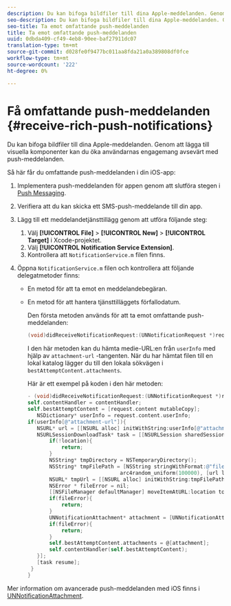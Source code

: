 ```yaml
---
description: Du kan bifoga bildfiler till dina Apple-meddelanden. Genom att lägga till visuella komponenter kan du öka användarnas engagemang avsevärt med push-meddelanden.
seo-description: Du kan bifoga bildfiler till dina Apple-meddelanden. Genom att lägga till visuella komponenter kan du öka användarnas engagemang avsevärt med push-meddelanden.
seo-title: Ta emot omfattande push-meddelanden
title: Ta emot omfattande push-meddelanden
uuid: 0dbda409-cf49-4eb8-90ee-baf27911dc07
translation-type: tm+mt
source-git-commit: d028fe0f9477bc011aa8fda21a0a389808df0fce
workflow-type: tm+mt
source-wordcount: '222'
ht-degree: 0%

---
```



# Få omfattande push-meddelanden {#receive-rich-push-notifications}

Du kan bifoga bildfiler till dina Apple-meddelanden. Genom att lägga till visuella komponenter kan du öka användarnas engagemang avsevärt med push-meddelanden.

Så här får du omfattande push-meddelanden i din iOS-app:

1. Implementera push-meddelanden för appen genom att slutföra stegen i [Push Messaging](/help/ios/messaging-main/push-messaging/push-messaging.md).
1. Verifiera att du kan skicka ett SMS-push-meddelande till din app.
1. Lägg till ett meddelandetjänsttillägg genom att utföra följande steg:

   1. Välj **[!UICONTROL File]** > **[!UICONTROL New]** > **[!UICONTROL Target]** i Xcode-projektet.
   1. Välj **[!UICONTROL Notification Service Extension]**.
   1. Kontrollera att `NotificationService.m` filen finns.

1. Öppna `NotificationService.m` filen och kontrollera att följande delegatmetoder finns:

   * En metod för att ta emot en meddelandebegäran.
   * En metod för att hantera tjänsttilläggets förfallodatum.

      Den första metoden används för att ta emot omfattande push-meddelanden:

      ```objective-c
      (void)didReceiveNotificationRequest:(UNNotificationRequest *)request withContentHandler:(void (^)(UNNotificationContent *contentToDeliver))contentHandler;
      ```

      I den här metoden kan du hämta medie-URL:en från `userInfo` med hjälp av `attachment-url` -tangenten. När du har hämtat filen till en lokal katalog lägger du till den lokala sökvägen i `bestAttemptContent.attachments`.

      Här är ett exempel på koden i den här metoden:

      ```objective-c
      - (void)didReceiveNotificationRequest:(UNNotificationRequest *)request withContentHandler:(void (^)(UNNotificationContent * _Nonnull))contentHandler {
      self.contentHandler = contentHandler;
      self.bestAttemptContent = [request.content mutableCopy];
         NSDictionary* userInfo = request.content.userInfo;
      if(userInfo[@"attachment-url"]){
         NSURL* url = [[NSURL alloc] initWithString:userInfo[@"attachment-url"]];
         NSURLSessionDownloadTask* task = [[NSURLSession sharedSession] downloadTaskWithURL:url completionHandler:^(NSURL * _Nullable location, NSURLResponse * _Nullable response, NSError * _Nullable error) {
             if(!location){
                 return;
             }
             NSString* tmpDirectory = NSTemporaryDirectory();
             NSString* tmpFilePath = [NSString stringWithFormat:@"file://%@%d%d%@", tmpDirectory, arc4random_uniform(100000),
                                    arc4random_uniform(100000), [url lastPathComponent]];
             NSURL* tmpUrl = [[NSURL alloc] initWithString:tmpFilePath];
             NSError * fileError = nil;
             [[NSFileManager defaultManager] moveItemAtURL:location toURL:tmpUrl error:&amp;fileError];
             if(fileError){
                 return;
             }
             UNNotificationAttachment* attachment = [UNNotificationAttachment attachmentWithIdentifier:@"video" URL:tmpUrl options:nil error:&amp;fileError];
             if(fileError){
                 return;
             }
             self.bestAttemptContent.attachments = @[attachment];
             self.contentHandler(self.bestAttemptContent);
         }];
         [task resume];
       }
      }
      ```


Mer information om avancerade push-meddelanden med iOS finns i [UNNotificationAttachment](https://developer.apple.com/documentation/usernotifications/unnotificationattachment).
